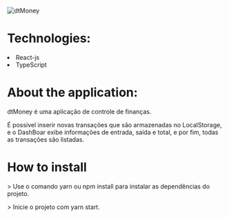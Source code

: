 ![dtMoney](https://user-images.githubusercontent.com/55575751/146601048-02236b6f-cf43-4c1d-a06e-a629da12a6d5.gif)

<h1> Technologies: </h1>

<li> React-js </li>
<li> TypeScript </li>

<h1>About the application: </h1>

<p>dtMoney é uma aplicação de controle de finanças.

<br/>

É possível inserir novas transações que são armazenadas no LocalStorage, e o DashBoar exibe informações de entrada, saída e total, e por fim, todas as transações são listadas.

</p>

<h1> How to install </h1>

<p> > Use o comando yarn ou npm install para instalar as dependências do projeto. </p>
<p> > Inicie o projeto com yarn start. </p>
